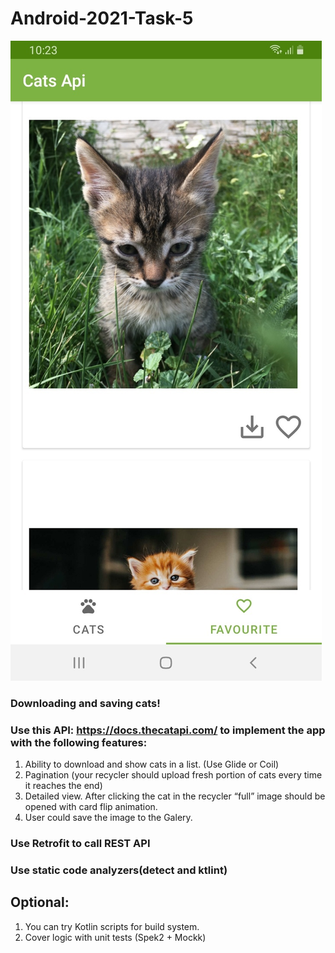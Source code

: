 # Android-2021-Task-5

![Cat's API](https://github.com/Valentin2508247/Cats-Api/blob/master/screenshots/KsKpD1afr8k.jpg?raw=true)

### Downloading and saving cats!

### Use this API: https://docs.thecatapi.com/ to implement the app with the following features:
1. Ability to download and show cats in a list. (Use Glide or Coil)
2. Pagination (your recycler should upload fresh portion of cats every time it reaches the end)
3. Detailed view. After clicking the cat in the recycler “full” image should be opened with card flip animation.
4. User could save the image to the Galery.

### Use Retrofit to call REST API
### Use static code analyzers(detect and ktlint)

## Optional:
1. You can try Kotlin scripts for build system.
2. Cover logic with unit tests (Spek2 + Mockk)


